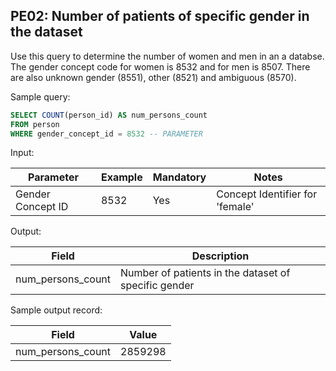 PE02: Number of patients of specific gender in the dataset
---

Use this query to determine the number of women and men in an a databse. The gender concept code for women is 8532 and for men is 8507. There are also unknown gender (8551), other (8521) and ambiguous (8570).

Sample query:


```sql
SELECT COUNT(person_id) AS num_persons_count
FROM person
WHERE gender_concept_id = 8532 -- PARAMETER
```
Input:

| Parameter |  Example |  Mandatory |  Notes |
| --- | --- | --- | --- |
| Gender Concept ID | 8532 | Yes | Concept Identifier for 'female' |

Output:

| Field |  Description |
| --- | --- |
| num_persons_count | Number of patients in the dataset of specific gender |

Sample output record:

|  Field |  Value |
| --- | --- |
| num_persons_count | 2859298 |


